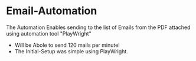 # Email-Automation
The Automation Enables sending to the list of Emails from the PDF attached using automation tool "PlayWright" 
  - Will be Abole to send 120 mails per minute!
  - The Initial-Setup was simple using PlayWright.
